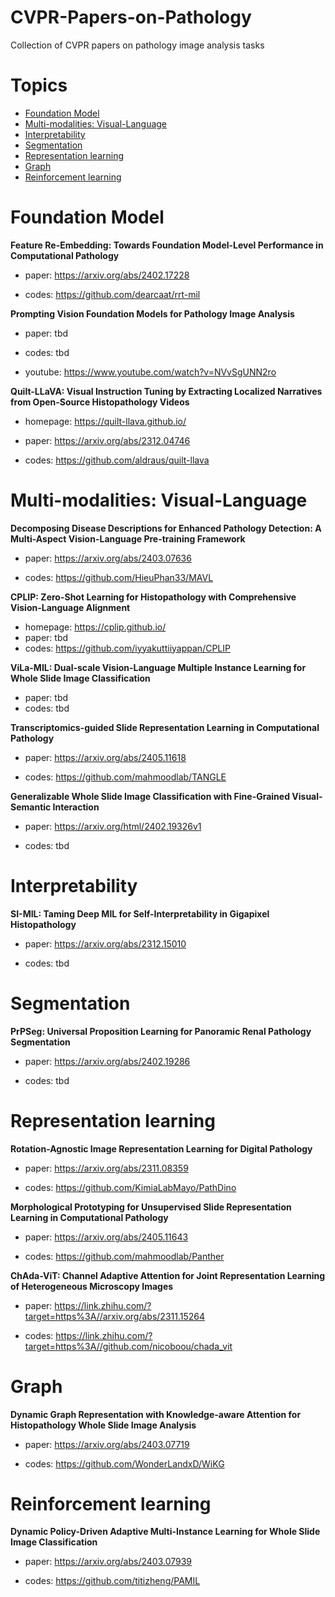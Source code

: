 # CVPR-Papers-on-Pathology
Collection of CVPR papers on pathology image analysis tasks

# Topics

- [Foundation Model](#Foundation_Model)
- [Multi-modalities: Visual-Language](#Visual-Language)
- [Interpretability](#Interpretability)
- [Segmentation](#Segmentation)
- [Representation learning](#Representation_learning)
- [Graph](#Graph)
- [Reinforcement learning](#Reinforcement_learning)




<a name="Foundation_Model"></a>

# Foundation Model

**Feature Re-Embedding: Towards Foundation Model-Level Performance in Computational Pathology**

 - paper: https://arxiv.org/abs/2402.17228

 - codes: https://github.com/dearcaat/rrt-mil

**Prompting Vision Foundation Models for Pathology Image Analysis**

 - paper: tbd

 - codes: tbd
 - youtube: https://www.youtube.com/watch?v=NVvSgUNN2ro

**Quilt-LLaVA: Visual Instruction Tuning by Extracting Localized Narratives from Open-Source Histopathology Videos**

 - homepage: https://quilt-llava.github.io/

 - paper: https://arxiv.org/abs/2312.04746

 - codes: https://github.com/aldraus/quilt-llava


<a name="Visual-Language"></a>
# Multi-modalities: Visual-Language

**Decomposing Disease Descriptions for Enhanced Pathology Detection: A Multi-Aspect Vision-Language Pre-training Framework**

 - paper: https://arxiv.org/abs/2403.07636

 - codes: https://github.com/HieuPhan33/MAVL


**CPLIP: Zero-Shot Learning for Histopathology with Comprehensive Vision-Language Alignment**

 - homepage: https://cplip.github.io/
 - paper: tbd
 - codes: https://github.com/iyyakuttiiyappan/CPLIP

**ViLa-MIL: Dual-scale Vision-Language Multiple Instance Learning for Whole Slide Image Classification**

 - paper: tbd
 - codes: tbd

**Transcriptomics-guided Slide Representation Learning in Computational Pathology**

 - paper: https://arxiv.org/abs/2405.11618

 - codes: https://github.com/mahmoodlab/TANGLE

**Generalizable Whole Slide Image Classification with Fine-Grained Visual-Semantic Interaction**

 - paper: https://arxiv.org/html/2402.19326v1

 - codes: tbd


<a name="Interpretability"></a>
# Interpretability

**SI-MIL: Taming Deep MIL for Self-Interpretability in Gigapixel Histopathology**

 - paper: https://arxiv.org/abs/2312.15010

 - codes: tbd

<a name="Segmentation"></a>
# Segmentation

**PrPSeg: Universal Proposition Learning for Panoramic Renal Pathology Segmentation**

 - paper: https://arxiv.org/abs/2402.19286

 - codes: tbd

<a name="Representation_learning"></a>
# Representation learning

**Rotation-Agnostic Image Representation Learning for Digital Pathology**

 - paper:  https://arxiv.org/abs/2311.08359

 - codes: https://github.com/KimiaLabMayo/PathDino

**Morphological Prototyping for Unsupervised Slide Representation Learning in Computational Pathology**

 - paper:  https://arxiv.org/abs/2405.11643

 - codes: https://github.com/mahmoodlab/Panther

**ChAda-ViT: Channel Adaptive Attention for Joint Representation Learning of Heterogeneous Microscopy Images**

 - paper: https://link.zhihu.com/?target=https%3A//arxiv.org/abs/2311.15264

 - codes: https://link.zhihu.com/?target=https%3A//github.com/nicoboou/chada_vit


<a name="Graph"></a>
# Graph
**Dynamic Graph Representation with Knowledge-aware Attention for Histopathology Whole Slide Image Analysis**

 - paper:  https://arxiv.org/abs/2403.07719

 - codes: https://github.com/WonderLandxD/WiKG


<a name="Reinforcement_learning"></a>
# Reinforcement learning
**Dynamic Policy-Driven Adaptive Multi-Instance Learning for Whole Slide Image Classification**

 - paper:  https://arxiv.org/abs/2403.07939

 - codes: https://github.com/titizheng/PAMIL
